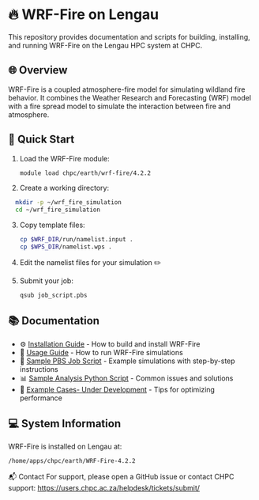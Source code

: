 # 🔥 WRF-Fire on Lengau

This repository provides documentation and scripts for building, installing, and running WRF-Fire on the Lengau HPC system at CHPC.

## 🌐 Overview

WRF-Fire is a coupled atmosphere-fire model for simulating wildland fire behavior. It combines the Weather Research and Forecasting (WRF) model with a fire spread model to simulate the interaction between fire and atmosphere.

## 🚀 Quick Start

1. Load the WRF-Fire module:
   ```bash
   module load chpc/earth/wrf-fire/4.2.2
   ```

2. Create a working directory:
```bash
  mkdir -p ~/wrf_fire_simulation
  cd ~/wrf_fire_simulation
```

3. Copy template files:
   ```bash
   cp $WRF_DIR/run/namelist.input .
   cp $WPS_DIR/namelist.wps .
   ```

4. Edit the namelist files for your simulation ✏️

5. Submit your job:
   ```bash
   qsub job_script.pbs
   ```

## 📚 Documentation

- ⚙️ [Installation Guide](docs/installation.md) - How to build and install WRF-Fire
- 📖 [Usage Guide](docs/user-guide.md) - How to run WRF-Fire simulations
- 📜 [Sample PBS Job Script](docs/sample_job_script.pbs) - Example simulations with step-by-step instructions
- 📊 [Sample Analysis Python Script](docs/sample_analysis.py) - Common issues and solutions
- 🚧 [Example Cases- Under Development](docs/example_cases.md) - Tips for optimizing performance

## 💻 System Information

WRF-Fire is installed on Lengau at:
```bash
/home/apps/chpc/earth/WRF-Fire-4.2.2
```

📬 Contact
For support, please open a GitHub issue or contact CHPC support: https://users.chpc.ac.za/helpdesk/tickets/submit/
